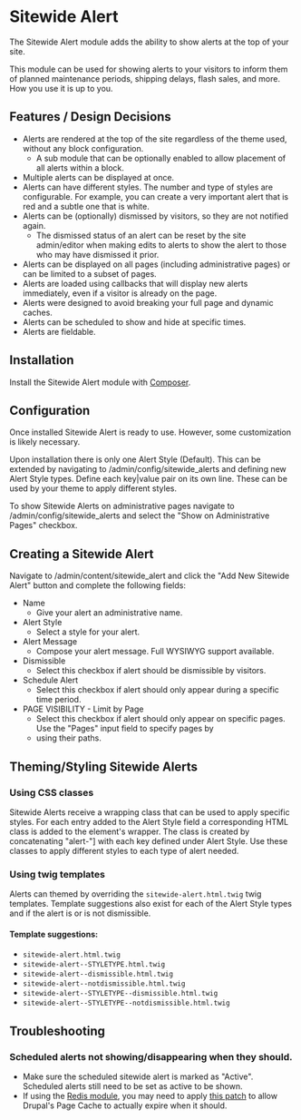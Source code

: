 # Sitewide Alert

The Sitewide Alert module adds the ability to show alerts at the top of your site.

This module can be used for showing alerts to your visitors to inform them of planned maintenance periods, shipping
delays, flash sales, and more. How you use it is up to you.

## Features / Design Decisions

- Alerts are rendered at the top of the site regardless of the theme used, without any block configuration.
  - A sub module that can be optionally enabled to allow placement of all alerts within a block.
- Multiple alerts can be displayed at once.
- Alerts can have different styles. The number and type of styles are configurable. For example, you can create a very
important alert that is red and a subtle one that is white.
- Alerts can be (optionally) dismissed by visitors, so they are not notified again.
  - The dismissed status of an alert can be reset by the site admin/editor when making edits to alerts to show the alert
  to those who may have dismissed it prior.
- Alerts can be displayed on all pages (including administrative pages) or can be limited to a subset of pages.
- Alerts are loaded using callbacks that will display new alerts immediately, even if a visitor is already on the page.
- Alerts were designed to avoid breaking your full page and dynamic caches.
- Alerts can be scheduled to show and hide at specific times.
- Alerts are fieldable.

## Installation

Install the Sitewide Alert module with [Composer](https://www.drupal.org/docs/develop/using-composer/manage-dependencies).

## Configuration

Once installed Sitewide Alert is ready to use. However, some customization is likely necessary.

Upon installation there is only one Alert Style (Default). This can be extended by navigating to /admin/config/sitewide_alerts
and defining new Alert Style types. Define each key|value pair on its own line. These can be used by your theme to apply
different styles.

To show Sitewide Alerts on administrative pages navigate to /admin/config/sitewide_alerts and select the
"Show on Administrative Pages" checkbox.

## Creating a Sitewide Alert

Navigate to /admin/content/sitewide_alert and click the "Add New Sitewide Alert" button and complete the following fields:

* Name
    * Give your alert an administrative name.
* Alert Style
    * Select a style for your alert.
* Alert Message
    * Compose your alert message. Full WYSIWYG support available.
* Dismissible
    * Select this checkbox if alert should be dismissible by visitors.
* Schedule Alert
    * Select this checkbox if alert should only appear during a specific time period.
* PAGE VISIBILITY -  Limit by Page
  * Select this checkbox if alert should only appear on specific pages. Use the "Pages" input field to specify pages by
  * using their paths.

## Theming/Styling Sitewide Alerts

### Using CSS classes
Sitewide Alerts receive a wrapping class that can be used to apply specific styles. For each entry added to the Alert
Style field a corresponding HTML class is added to the element's wrapper. The class is created by concatenating "alert-"]
with each key defined under Alert Style. Use these classes to apply different styles to each type of alert needed.

### Using twig templates
Alerts can themed by overriding the `sitewide-alert.html.twig` twig templates. Template suggestions also exist for each
of the Alert Style types and if the alert is or is not dismissible.

#### Template suggestions:
- `sitewide-alert.html.twig`
- `sitewide-alert--STYLETYPE.html.twig`
- `sitewide-alert--dismissible.html.twig`
- `sitewide-alert--notdismissible.html.twig`
- `sitewide-alert--STYLETYPE--dismissible.html.twig`
- `sitewide-alert--STYLETYPE--notdismissible.html.twig`


## Troubleshooting

### Scheduled alerts not showing/disappearing when they should.

- Make sure the scheduled sitewide alert is marked as "Active". Scheduled alerts still need to be set as active to be
shown.
- If using the [Redis module](https://www.drupal.org/project/redis), you may need to apply
[this patch](https://www.drupal.org/project/redis/issues/2877893#comment-12082921) to allow Drupal's Page Cache to
actually expire when it should.
